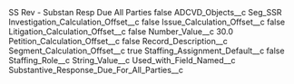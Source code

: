 <?xml version="1.0" encoding="UTF-8"?>
<CustomMetadata xmlns="http://soap.sforce.com/2006/04/metadata" xmlns:xsi="http://www.w3.org/2001/XMLSchema-instance" xmlns:xsd="http://www.w3.org/2001/XMLSchema">
    <label>SS Rev - Substan Resp Due All Parties</label>
    <protected>false</protected>
    <values>
        <field>ADCVD_Objects__c</field>
        <value xsi:type="xsd:string">Seg_SSR</value>
    </values>
    <values>
        <field>Investigation_Calculation_Offset__c</field>
        <value xsi:type="xsd:boolean">false</value>
    </values>
    <values>
        <field>Issue_Calculation_Offset__c</field>
        <value xsi:type="xsd:boolean">false</value>
    </values>
    <values>
        <field>Litigation_Calculation_Offset__c</field>
        <value xsi:type="xsd:boolean">false</value>
    </values>
    <values>
        <field>Number_Value__c</field>
        <value xsi:type="xsd:double">30.0</value>
    </values>
    <values>
        <field>Petition_Calculation_Offset__c</field>
        <value xsi:type="xsd:boolean">false</value>
    </values>
    <values>
        <field>Record_Description__c</field>
        <value xsi:nil="true"/>
    </values>
    <values>
        <field>Segment_Calculation_Offset__c</field>
        <value xsi:type="xsd:boolean">true</value>
    </values>
    <values>
        <field>Staffing_Assignment_Default__c</field>
        <value xsi:type="xsd:boolean">false</value>
    </values>
    <values>
        <field>Staffing_Role__c</field>
        <value xsi:nil="true"/>
    </values>
    <values>
        <field>String_Value__c</field>
        <value xsi:nil="true"/>
    </values>
    <values>
        <field>Used_with_Field_Named__c</field>
        <value xsi:type="xsd:string">Substantive_Response_Due_For_All_Parties__c</value>
    </values>
</CustomMetadata>
